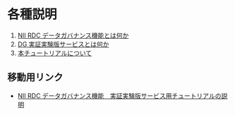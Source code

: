 # 各種説明

1. [NII RDC データガバナンス機能とは何か](./01_dg_function.md)
1. [DG 実証実験版サービスとは何か](./02_dg_service.md)
1. [本チュートリアルについて](./03_tutorial.md)

## 移動用リンク

* [NII RDC データガバナンス機能　実証実験版サービス用チュートリアルの説明](../top.md)
